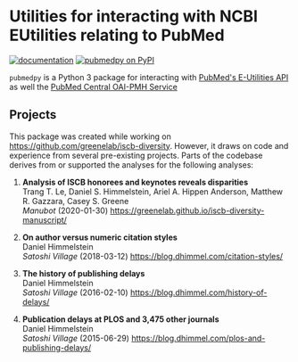 # Utilities for interacting with NCBI EUtilities relating to PubMed

[![documentation](https://img.shields.io/badge/-Documentation-purple?style=for-the-badge&logo=read-the-docs)](https://git.dhimmel.com/pubmedpy/)
[![pubmedpy on PyPI](https://img.shields.io/pypi/v/pubmedpy.svg?color=blue&style=for-the-badge)](https://pypi.org/project/pubmedpy)

`pubmedpy` is a Python 3 package for interacting with [PubMed's E-Utilities API](https://www.ncbi.nlm.nih.gov/books/NBK25501/) as well the [PubMed Central OAI-PMH Service](https://www.ncbi.nlm.nih.gov/pmc/tools/oai/)

## Projects

This package was created while working on <https://github.com/greenelab/iscb-diversity>.
However, it draws on code and experience from several pre-existing projects.
Parts of the codebase derives from or supported the analyses for the following analyses:

<!--
# generated the following references using
manubot cite --render --format=markdown \
  url:https://greenelab.github.io/iscb-diversity-manuscript/ \
  url:https://blog.dhimmel.com/citation-styles/ \
  url:https://blog.dhimmel.com/history-of-delays/ \
  url:https://blog.dhimmel.com/plos-and-publishing-delays/
-->

1. **Analysis of ISCB honorees and keynotes reveals disparities**  
Trang T. Le, Daniel S. Himmelstein, Ariel A. Hippen Anderson, Matthew R. Gazzara, Casey S. Greene  
*Manubot* (2020-01-30) <https://greenelab.github.io/iscb-diversity-manuscript/>

2. **On author versus numeric citation styles**  
Daniel Himmelstein  
*Satoshi Village* (2018-03-12) <https://blog.dhimmel.com/citation-styles/>

3. **The history of publishing delays**  
Daniel Himmelstein  
*Satoshi Village* (2016-02-10) <https://blog.dhimmel.com/history-of-delays/>

4. **Publication delays at PLOS and 3,475 other journals**  
Daniel Himmelstein  
*Satoshi Village* (2015-06-29) <https://blog.dhimmel.com/plos-and-publishing-delays/>
